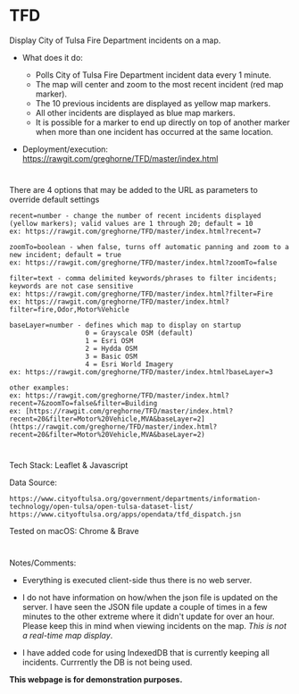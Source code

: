 # TFD

Display City of Tulsa Fire Department incidents on a map.

* What does it do:

    * Polls City of Tulsa Fire Department incident data every 1 minute.
    * The map will center and zoom to the most recent incident (red map marker).
    * The 10 previous incidents are displayed as yellow map markers.
    * All other incidents are displayed as blue map markers.
    * It is possible for a marker to end up directly on top of another marker when more than one incident has occurred at the same location.

* Deployment/execution: https://rawgit.com/greghorne/TFD/master/index.html

#

There are 4 options that may be added to the URL as parameters to override default settings

    recent=number - change the number of recent incidents displayed (yellow markers); valid values are 1 through 20; default = 10
    ex: https://rawgit.com/greghorne/TFD/master/index.html?recent=7

    zoomTo=boolean - when false, turns off automatic panning and zoom to a new incident; default = true
    ex: https://rawgit.com/greghorne/TFD/master/index.html?zoomTo=false

    filter=text - comma delimited keywords/phrases to filter incidents; keywords are not case sensitive
    ex: https://rawgit.com/greghorne/TFD/master/index.html?filter=Fire
    ex: https://rawgit.com/greghorne/TFD/master/index.html?filter=fire,Odor,Motor%Vehicle

    baseLayer=number - defines which map to display on startup
                       0 = Grayscale OSM (default)
                       1 = Esri OSM
                       2 = Hydda OSM
                       3 = Basic OSM
                       4 = Esri World Imagery
    ex: https://rawgit.com/greghorne/TFD/master/index.html?baseLayer=3
    
    other examples:
    ex: https://rawgit.com/greghorne/TFD/master/index.html?recent=7&zoomTo=false&filter=Building
    ex: [https://rawgit.com/greghorne/TFD/master/index.html?recent=20&filter=Motor%20Vehicle,MVA&baseLayer=2](https://rawgit.com/greghorne/TFD/master/index.html?recent=20&filter=Motor%20Vehicle,MVA&baseLayer=2)

#

Tech Stack: Leaflet & Javascript

Data Source: 

    https://www.cityoftulsa.org/government/departments/information-technology/open-tulsa/open-tulsa-dataset-list/
    https://www.cityoftulsa.org/apps/opendata/tfd_dispatch.jsn

Tested on macOS: Chrome & Brave

#

Notes/Comments:

* Everything is executed client-side thus there is no web server.

* I do not have information on how/when the json file is updated on the server.  I have seen the JSON file update a couple of times in a few minutes to the other extreme where it didn't update for over an hour.  Please keep this in mind when viewing incidents on the map.  _This is not a real-time map display_.

* I have added code for using IndexedDB that is currently keeping all incidents.  Currrently the DB is not being used.  

**This webpage is for demonstration purposes.**






